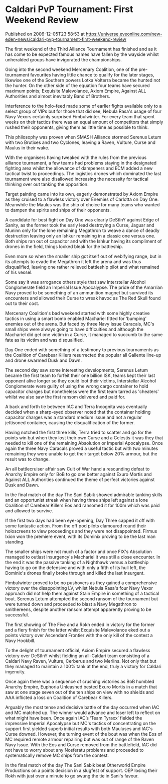 # Caldari PvP Tournament: First Weekend Review
Published on 2006-12-05T23:58:53 at https://universe.eveonline.com/new-eden-news/caldari-pvp-tournament-first-weekend-review

The first weekend of the Third Alliance Tournament has finished and as it has come to be expected famous names have fallen by the wayside whilst unheralded groups have invigorated the championships. 

Going into the second weekend Mercenary Coalition, one of the pre-tournament favourites having little chance to qualify for the later stages, likewise one of the Southern powers Lotka Volterra became the hunted not the hunter. On the other side of the equation four teams have secured maximum points; Exquisite Malevolance, Axiom Empire, Against ALL Authorities and almost inevitably Band of Brothers. 

Interference to the holo-feed made some of earlier fights available only to a select group of VIPs but for those that did see, Nebula Rasa's usage of four Navy Vexors certainly surprised Fimbulwinter. For every team that spent weeks on their tactics there was an equal amount of competitors that simply rushed their opponents, giving them as little time as possible to think. 

This philosophy was proven when SMASH Alliance stormed Serenus Letum with two Brutixes and two Cyclones, leaving a Raven, Vulture, Curse and Maulus in their wake. 

With the organisers having tweaked with the rules from the previous alliance tournament, a few teams had problems staying in the designated fighting area whilst the allowance of dampeners and ECM added a new tactical twist to proceedings. The logistics drones which dominated the last tournament were also disallowed increasing the necessity for tactical thinking over out tanking the opposition. 

Target painting came into its own, eagerly demonstrated by Axiom Empire as they cruised to a flawless victory over Enemies of Carlotta on Day One. Meanwhile the Maulus was the ship of choice for many teams who wanted to dampen the spirits and ships of their opponents. 

A candidate for best fight on Day One was clearly DeStInY against Edge of Sanity, as the former took the early lead destroying a Curse, Jaguar and Muninn only for the lone remaining Megathron to weave a dance of deadly destruction leaving only an Ishkur remaining in a classic one versus one. Both ships ran out of capacitor and with the Ishkur having its compliment of drones in the field, things looked bleak for the battleship. 

Even more so when the smaller ship got itself out of webifying range, but in its attempts to evade the Megathron it left the arena and was thus disqualified, leaving one rather relieved battleship pilot and what remained of his vessel. 

Some say it was arrogance others style that saw Interstellar Alcohol Conglomerate field an Imperial Issue Apocalypse. The pride of the Amarrian Navy proved to be something of an ammunition magnet but survived its encounters and allowed their Curse to wreak havoc as The Red Skull found out to their cost. 

Mercenary Coalition's bad weekend started with some highly creative tactics in using a smart bomb enabled Machariel fitted for ‘bumping’ enemies out of the arena. But faced by three Navy Issue Caracals, MC's small ships were always going to have difficulties and although the Machariel did get one victim in a Curse, it managed to succumb to the same fate as its victim and was disqualified. 

Day One ended with something of a testimony to previous tournaments as the Coalition of Carebear Killers resurrected the popular all Gallente line-up and drone swarmed Dusk and Dawn. 

The second day saw some interesting developments, Serenus Letum became the first team to forfeit their one billion ISK, teams kept their last opponent alive longer so they could loot their victims, Interstellar Alcohol Conglomerate were guilty of using the wrong cargo container to hold capacitor charges but nonetheless were the first team tarred as 'cheaters' whilst we also saw the first ransom delivered and paid for. 

A back and forth tie between IAC and Terra Incognita was eventually decided when a sharp-eyed observer noted that the container holding capacitor charges was a standard medium issue and not a regular jettisoned container, causing the disqualification of the former. 

Having notched the first three kills, Terra tried to scatter and go for the points win but when they lost their own Curse and a Celestis it was they that needed to kill one of the remaining Absolution or Imperial Apocalypse. Once again the three Navy Caracals proved a useful tactic but with two minutes remaining they were unable to get their target below 20% armour, but the result was to change. 

An all battlecruiser affair saw Cult of War hand a resounding defeat to Anarchy Empire only for BoB to go one better against Exuro Mortis and Against ALL Authorities continued the theme of perfect victories against Dusk and Dawn. 

In the final match of the day The Sani Sabik showed admirable tanking skills and an opportunist streak when having three ships left against a lone Coalition of Carebear Killers Eos and ransomed it for 100m which was paid and allowed to survive. 

If the first two days had been eye-opening, Day Three capped it off with some fantastic action. From the off pod pilots clamoured round their holoscreens to view proceedings and they were not disappointed. Firmus Ixion won the premiere event, with its Dominix proving to be the last man standing. 

The smaller ships were not much of a factor and once FIX's Absolution managed to outlast Insurgency's Machariel it was still a close encounter. In the end it was the passive tanking of a Nighthawk versus a battleship having to go on the defensive and with only a fifth of its hull left, the Dominix's drones finally broke through and killed the last Insurgent. 

Fimbulwinter proved to be no pushovers as they gained a comprehensive victory over the disappointing LV, whilst Nebula Rasa's four Navy Vexor approach did not help them against Stain Empire in something of a tactical bout. Serenus Letum attempted the second ransom of the tournament but were turned down and proceeded to blast a Navy Megathron to smithereens, despite another ransom attempt apparently proving to be successful. 

The first showing of The Five and a Rokh ended in victory for the former and a fiery finish for the latter whilst Exquisite Malevolance eked out a points victory over Ascendant Frontier with the only kill of the contest a Navy Hookbill. 

To the delight of tournament official, Axiom Empire secured a flawless victory over DeStInY whilst fielding an all-Caldari team consisting of a Caldari Navy Raven, Vulture, Cerberus and two Merlins. Not only that but they managed to maintain a 100% tank at the end, truly a victory for Caldari ingenuity. 

Once again there was a sequence of crushing victories as BoB humbled Anarchy Empire, Euphoria Unleashed bested Exuro Mortis in a match that saw at one stage seven out of the ten ships on view with no shields and AAA inflicted a loss on Coalition of Carebear Killers. 

Arguably the most tense and decisive battle of the day occurred when IAC and MC matched up. The winner would advance and loser left to reflect on what might have been. Once again IAC’s ‘Team Tyraxx’ fielded the impressive Imperial Apocalypse but MC's tactics of concentrating on the support first yielded superb initial results with both Mauluses and IAC's Curse downed. However, the turning event of the bout was when the Eos of MC required remote armour repairing but was out of range of the Raven Navy Issue. With the Eos and Curse removed from the battlefield, IAC did not have to worry about any Nosferatu problems and proceeded to systematically remove MC ships from the contest. 

In the final match of the day The Sani Sabik beat Otherworld Empire Productions on a points decision in a slugfest of support. OEP losing their Rokh with just over a minute to go swung the tie in Sani's favour.
